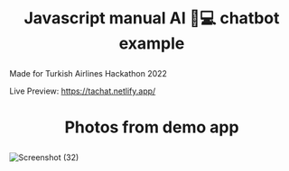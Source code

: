 # <p align="center"> Javascript manual AI 🧠💻 chatbot example </p>

Made for Turkish Airlines Hackathon 2022

Live Preview: https://tachat.netlify.app/

# <p align="center"> Photos from demo app </p>

![Screenshot (32)](https://user-images.githubusercontent.com/77200703/183484491-9b91cda4-c2eb-4b3d-8a57-8845199031a9.png)

